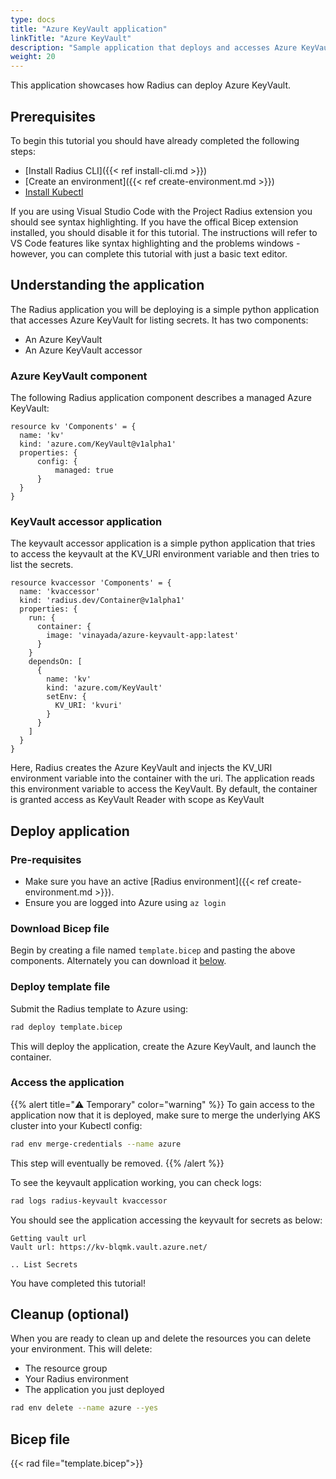 ```yaml
---
type: docs
title: "Azure KeyVault application"
linkTitle: "Azure KeyVault"
description: "Sample application that deploys and accesses Azure KeyVault"
weight: 20
---
```


This application showcases how Radius can deploy Azure KeyVault.

## Prerequisites

To begin this tutorial you should have already completed the following steps:

- [Install Radius CLI]({{< ref install-cli.md >}})
- [Create an environment]({{< ref create-environment.md >}})
- [Install Kubectl](https://kubernetes.io/docs/tasks/tools/)

If you are using Visual Studio Code with the Project Radius extension you should see syntax highlighting. If you have the offical Bicep extension installed, you should disable it for this tutorial. The instructions will refer to VS Code features like syntax highlighting and the problems windows - however, you can complete this tutorial with just a basic text editor.

## Understanding the application

The Radius application you will be deploying is a simple python application that accesses Azure KeyVault for listing secrets. It has two components:

- An Azure KeyVault
- An Azure KeyVault accessor


### Azure KeyVault component

The following Radius application component describes a managed Azure KeyVault:

```
resource kv 'Components' = {
  name: 'kv'
  kind: 'azure.com/KeyVault@v1alpha1'
  properties: {
      config: {
          managed: true
      }
  }
}
```

### KeyVault accessor application

The keyvault accessor application is a simple python application that tries to access the keyvault at the KV_URI environment variable and then tries to list the secrets.

```
resource kvaccessor 'Components' = {
  name: 'kvaccessor'
  kind: 'radius.dev/Container@v1alpha1'
  properties: {
    run: {
      container: {
        image: 'vinayada/azure-keyvault-app:latest'
      }
    }
    dependsOn: [
      {
        name: 'kv'
        kind: 'azure.com/KeyVault'
        setEnv: {
          KV_URI: 'kvuri'
        }
      }
    ]
  }
}
```

Here, Radius creates the Azure KeyVault and injects the KV_URI environment variable into the container with the uri. The application reads this environment variable to access the KeyVault. By default, the container is granted access as KeyVault Reader with scope as KeyVault


## Deploy application

### Pre-requisites

- Make sure you have an active [Radius environment]({{< ref create-environment.md >}}).
- Ensure you are logged into Azure using `az login`

### Download Bicep file

Begin by creating a file named `template.bicep` and pasting the above components. Alternately you can download it [below](#bicep-file).

### Deploy template file

Submit the Radius template to Azure using:

```sh
rad deploy template.bicep
```

This will deploy the application, create the Azure KeyVault, and launch the container.

### Access the application

{{% alert title="⚠️ Temporary" color="warning" %}}
To gain access to the application now that it is deployed, make sure to merge the underlying AKS cluster into your Kubectl config:
```sh
rad env merge-credentials --name azure 
```
This step will eventually be removed.
{{% /alert %}}

To see the keyvault application working, you can check logs:

```sh
rad logs radius-keyvault kvaccessor
```

You should see the application accessing the keyvault for secrets as below:

```
Getting vault url
Vault url: https://kv-blqmk.vault.azure.net/

.. List Secrets
```

You have completed this tutorial!

## Cleanup (optional)

When you are ready to clean up and delete the resources you can delete your environment. This will delete:

- The resource group
- Your Radius environment
- The application you just deployed

```sh
rad env delete --name azure --yes
```


## Bicep file

{{< rad file="template.bicep">}}
